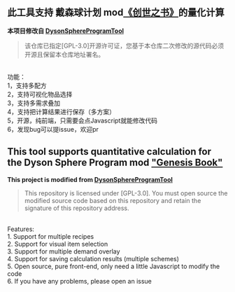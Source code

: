 ## 此工具支持 戴森球计划 mod[《创世之书》](https://github.com/Awbugl/ProjectGenesis)的量化计算<br>

**本项目修改自 [DysonSphereProgramTool](https://gitee.com/svlik/DysonSphereProgramTool)**<br>

> 该仓库已指定[GPL-3.0]开源许可证，您基于本仓库二次修改的源代码必须开源且保留本仓库地址署名。<br>

<br>
功能：<br>
1，支持多配方<br>
2，支持可视化物品选择<br>
3，支持多需求叠加<br>
4，支持把计算结果进行保存（多方案）<br>
5，开源，纯前端，只需要会点Javascript就能修改代码<br>
6，发现bug可以提issue，欢迎pr<br>

## This tool supports quantitative calculation for the Dyson Sphere Program mod ["Genesis Book"](https://github.com/Awbugl/ProjectGenesis)<br>

**This project is modified from [DysonSphereProgramTool](https://gitee.com/svlik/DysonSphereProgramTool)**<br>

> This repository is licensed under [GPL-3.0]. You must open source the modified source code based on this repository and retain the signature of this repository address.<br>

<br>
Features:<br>
1. Support for multiple recipes<br>
2. Support for visual item selection<br>
3. Support for multiple demand overlay<br>
4. Support for saving calculation results (multiple schemes)<br>
5. Open source, pure front-end, only need a little Javascript to modify the code<br>
6. If you have any problems, please open an issue<br>
